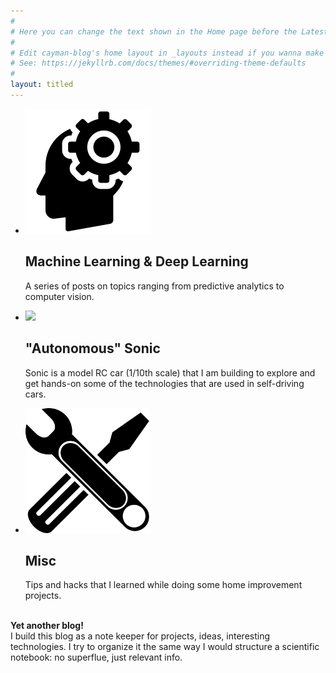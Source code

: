 ```yaml
---
#
# Here you can change the text shown in the Home page before the Latest Posts section.
#
# Edit cayman-blog's home layout in _layouts instead if you wanna make some changes
# See: https://jekyllrb.com/docs/themes/#overriding-theme-defaults
#
layout: titled
---
```



<section>
    <ul class="ul-icons-links">
      <li class="li-icons-links">
          <span class="img-icon"><img src="images/banner/ml_icon.png"></span>
          <h2 class="li-icons-links-h2">Machine Learning & Deep Learning</h2>
          <p class="li-icons-links-p">A series of posts on topics ranging from predictive analytics to computer vision. </p>
      </li>
      <li class="li-icons-links">
          <span class="img-icon"><img src="images/banner/vroom_icon.png"></span>
          <h2 class="li-icons-links-h2">"Autonomous" Sonic</h2>
          <p class="li-icons-links-p">Sonic is a model RC car (1/10th scale) that I am building to explore and get hands-on some of the technologies that are used in self-driving cars.</p>
      </li>
      <li class="li-icons-links">
          <span class="img-icon"><img src="images/banner/diy_icon.png"></span>
              <h2 class="li-icons-links-h2">Misc</h2>
          <p class="li-icons-links-p">Tips and hacks that I learned while doing some home improvement projects. </p>
      </li>
  </ul>
</section>
<br /><strong>Yet another blog!</strong>
          <br/> I build this blog as a note keeper for projects, ideas, interesting technologies. I try to organize it the same way I would structure a scientific notebook: no superflue, just relevant info.
          <br/>